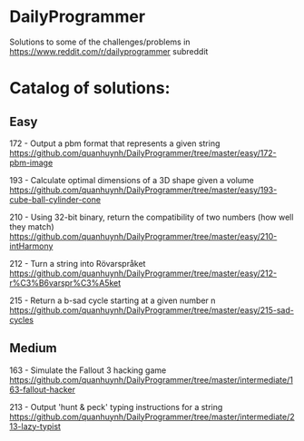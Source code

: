 # DailyProgrammer
Solutions to some of the challenges/problems in https://www.reddit.com/r/dailyprogrammer subreddit

# Catalog of solutions: 
## Easy

172 - Output a pbm format that represents a given string https://github.com/quanhuynh/DailyProgrammer/tree/master/easy/172-pbm-image

193 - Calculate optimal dimensions of a 3D shape given a volume https://github.com/quanhuynh/DailyProgrammer/tree/master/easy/193-cube-ball-cylinder-cone

210 - Using 32-bit binary, return the compatibility of two numbers (how well they match) https://github.com/quanhuynh/DailyProgrammer/tree/master/easy/210-intHarmony

212 - Turn a string into Rövarspråket https://github.com/quanhuynh/DailyProgrammer/tree/master/easy/212-r%C3%B6varspr%C3%A5ket

215 - Return a b-sad cycle starting at a given number n https://github.com/quanhuynh/DailyProgrammer/tree/master/easy/215-sad-cycles


## Medium
163 - Simulate the Fallout 3 hacking game https://github.com/quanhuynh/DailyProgrammer/tree/master/intermediate/163-fallout-hacker

213 - Output 'hunt & peck' typing instructions for a string https://github.com/quanhuynh/DailyProgrammer/tree/master/intermediate/213-lazy-typist
